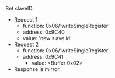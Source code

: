 Set slaveID
- Request 1
  - function: 0x06/'writeSingleRegister'
  - address: 0x9C40
  - value: 'new slave id'
- Request 2
  - function: 0x06/'writeSingleRegister'
  - address: 0x9C41
    - value: <Buffer 0x02>
- Response is mirror.